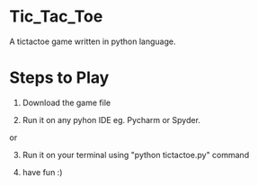 # Tic_Tac_Toe
A tictactoe game written in python language. 

# Steps to Play
1) Download the game file

2) Run it on any pyhon IDE eg. Pycharm or Spyder.

or

3) Run it on your terminal using "python tictactoe.py" command

4) have fun :) 
